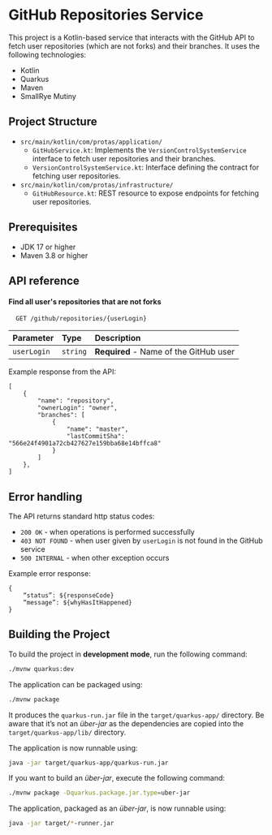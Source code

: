 # GitHub Repositories Service

This project is a Kotlin-based service that interacts with the GitHub API to fetch user repositories (which are not forks) and their branches. 
It uses the following technologies:

- Kotlin
- Quarkus
- Maven
- SmallRye Mutiny

## Project Structure

- `src/main/kotlin/com/protas/application/`
  - `GitHubService.kt`: Implements the `VersionControlSystemService` interface to fetch user repositories and their branches.
  - `VersionControlSystemService.kt`: Interface defining the contract for fetching user repositories.
- `src/main/kotlin/com/protas/infrastructure/`
  - `GitHubResource.kt`: REST resource to expose endpoints for fetching user repositories.

## Prerequisites

- JDK 17 or higher
- Maven 3.8 or higher

## API reference

#### Find all user's repositories that are not forks

```http
  GET /github/repositories/{userLogin}
```

| Parameter | Type     | Description                |
| :-------- | :------- | :------------------------- |
| `userLogin` | `string` | **Required** - Name of the GitHub user |

Example response from the API:
```
[
    {
        "name": "repository",
        "ownerLogin": "owner",
        "branches": [
            {
                "name": "master",
                "lastCommitSha": "566e24f4901a72cb427627e159bba68e14bffca8"
            }
        ]
    },
]
```

## Error handling
The API returns standard http status codes:
* `200 OK` - when operations is performed successfully
* `403 NOT FOUND` - when user given by `userLogin` is not found in the GitHub service
* `500 INTERNAL` - when other exception occurs

Example error response:
```
{
    “status”: ${responseCode}
    “message”: ${whyHasItHappened}
}
```

## Building the Project

To build the project in **development mode**, run the following command:

```sh
./mvnw quarkus:dev
```

The application can be packaged using:

```sh
./mvnw package
```

It produces the `quarkus-run.jar` file in the `target/quarkus-app/` directory.
Be aware that it’s not an _über-jar_ as the dependencies are copied into the `target/quarkus-app/lib/` directory.

The application is now runnable using:
```sh
java -jar target/quarkus-app/quarkus-run.jar
```

If you want to build an _über-jar_, execute the following command:
```sh
./mvnw package -Dquarkus.package.jar.type=uber-jar
```

The application, packaged as an _über-jar_, is now runnable using: 
``` sh
java -jar target/*-runner.jar
```


